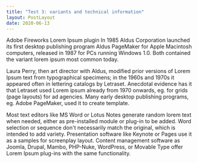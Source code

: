 ```yaml
---
title: "Test 3: variants and technical information"
layout: PostLayout
date: 2020-06-13
---
```


Adobe Fireworks Lorem Ipsum plugin In 1985 Aldus Corporation launched its first desktop publishing program Aldus PageMaker for Apple Macintosh computers, released in 1987 for PCs running Windows 1.0. Both contained the variant lorem ipsum most common today.

<!-- more -->

Laura Perry, then art director with Aldus, modified prior versions of Lorem Ipsum text from typographical specimens; in the 1960s and 1970s it appeared often in lettering catalogs by Letraset. Anecdotal evidence has it that Letraset used Lorem ipsum already from 1970 onwards, eg. for grids (page layouts) for ad agencies. Many early desktop publishing programs, eg. Adobe PageMaker, used it to create template.

Most text editors like MS Word or Lotus Notes generate random lorem text when needed, either as pre-installed module or plug-in to be added. Word selection or sequence don't necessarily match the original, which is intended to add variety. Presentation software like Keynote or Pages use it as a samples for screenplay layout. Content management software as Joomla, Drupal, Mambo, PHP-Nuke, WordPress, or Movable Type offer Lorem Ipsum plug-ins with the same functionality.
